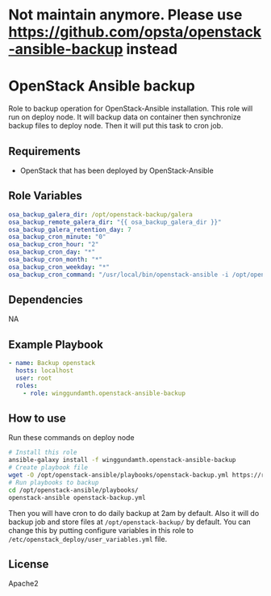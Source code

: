 Not maintain anymore. Please use https://github.com/opsta/openstack-ansible-backup instead
=========


OpenStack Ansible backup
=========

Role to backup operation for OpenStack-Ansible installation. This role will run on deploy node. It will backup data on container then synchronize backup files to deploy node. Then it will put this task to cron job.

Requirements
------------

- OpenStack that has been deployed by OpenStack-Ansible

Role Variables
--------------

```yaml
osa_backup_galera_dir: /opt/openstack-backup/galera
osa_backup_remote_galera_dir: "{{ osa_backup_galera_dir }}"
osa_backup_galera_retention_day: 7
osa_backup_cron_minute: "0"
osa_backup_cron_hour: "2"
osa_backup_cron_day: "*"
osa_backup_cron_month: "*"
osa_backup_cron_weekday: "*"
osa_backup_cron_command: "/usr/local/bin/openstack-ansible -i /opt/openstack-ansible/playbooks/inventory/dynamic_inventory.py /opt/openstack-ansible/playbooks/openstack-backup.yml"
```

Dependencies
------------

NA

Example Playbook
----------------

```yaml
- name: Backup openstack
  hosts: localhost
  user: root
  roles:
    - role: winggundamth.openstack-ansible-backup
```

How to use
----------------

Run these commands on deploy node

```bash
# Install this role
ansible-galaxy install -f winggundamth.openstack-ansible-backup
# Create playbook file
wget -O /opt/openstack-ansible/playbooks/openstack-backup.yml https://raw.githubusercontent.com/winggundamth/openstack-ansible-backup/master/playbooks/openstack-backup.yml
# Run playbooks to backup
cd /opt/openstack-ansible/playbooks/
openstack-ansible openstack-backup.yml
```

Then you will have cron to do daily backup at 2am by default. Also it will do backup job and store files at ```/opt/openstack-backup/``` by default. You can change this by putting configure variables in this role to ```/etc/openstack_deploy/user_variables.yml``` file.

License
-------

Apache2
